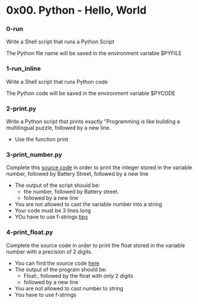 # 0x00. Python - Hello, World

### 0-run
Write a Shell script that runs a Python Script

The Python file name will be saved in the environment variable $PYFILE

### 1-run_inline
Write a Shell script that runs Python code

The Python code will be saved in the environment variable $PYCODE

### 2-print.py
Write a Python script that prints exactly "Programming is like building a multilingual puzzle, followed by a new line.

- Use the function print

### 3-print_number.py
Complete this [source code](https://github.com/alx-tools/0x00.py/blob/master/3-print_number.py) in order to print the integer stored in the variable number, followed by Battery Street, followed by a new line
* The output of the script should be:
    - the number, followed by Battery street.
    - followed by a new line
* You are not allowed to cast the variable number into a string
* Your code must be 3 lines long
* YOu have to use f-strings [tips](https://realpython.com/python-f-strings/)

### 4-print_float.py
Complete the source code in order to print the float stored in the variable number with a precision of 2 digits.

- You can find the source code [here](https://github.com/alx-tools/0x00.py/blob/master/4-print_float.py)
- The output of the program should be:
    - Float:, followed by the float with only 2 digits
    - followed by a new line
- You are not allowed to cast number to string
- You have to use f-strings
